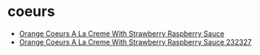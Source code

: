 # coeurs

 * [Orange Coeurs A La Creme With Strawberry Raspberry Sauce](../../index/o/orange-coeurs-a-la-creme-with-strawberry-raspberry-sauce-232327.json)
 * [Orange Coeurs A La Creme With Strawberry Raspberry Sauce 232327](../../index/o/orange-coeurs-a-la-creme-with-strawberry-raspberry-sauce-232327.json)

